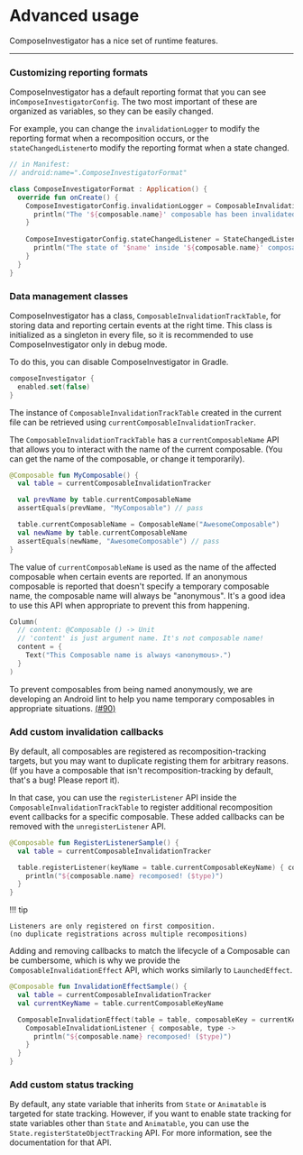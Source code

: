 # Advanced usage

ComposeInvestigator has a nice set of runtime features.

---

### Customizing reporting formats

ComposeInvestigator has a default reporting format that you can see in`ComposeInvestigatorConfig`.
The two most important of these are organized as variables, so they can be easily changed.

For example, you can change the `invalidationLogger` to modify the reporting format when a
recomposition occurs, or the `stateChangedListener`to modify the reporting format when a state
changed.

``` kotlin
// in Manifest:
// android:name=".ComposeInvestigatorFormat"

class ComposeInvestigatorFormat : Application() {
  override fun onCreate() {
    ComposeInvestigatorConfig.invalidationLogger = ComposableInvalidationLogger { callstacks, composable, type ->
      println("The '${composable.name}' composable has been invalidated.")
    }
    
    ComposeInvestigatorConfig.stateChangedListener = StateChangedListener { composable, name, previousValue, newValue ->
      println("The state of '$name' inside '${composable.name}' composable has changed. ($previousValue -> $newValue)")
    }
  }
}
```

### Data management classes

ComposeInvestigator has a class, `ComposableInvalidationTrackTable`, for storing data and reporting
certain events at the right time. This class is initialized as a singleton in every file, so it is
recommended to use ComposeInvestigator only in debug mode.

To do this, you can disable ComposeInvestigator in Gradle.

``` kotlin
composeInvestigator {
  enabled.set(false)
}
```

The instance of `ComposableInvalidationTrackTable` created in the current file can be retrieved
using `currentComposableInvalidationTracker`.

The `ComposableInvalidationTrackTable` has a `currentComposableName` API that allows you to interact
with the name of the current composable. (You can get the name of the composable, or change it
temporarily).

``` kotlin
@Composable fun MyComposable() {
  val table = currentComposableInvalidationTracker

  val prevName by table.currentComposableName
  assertEquals(prevName, "MyComposable") // pass

  table.currentComposableName = ComposableName("AwesomeComposable")
  val newName by table.currentComposableName
  assertEquals(newName, "AwesomeComposable") // pass
}
```

The value of `currentComposableName` is used as the name of the affected composable when certain
events are reported. If an anonymous composable is reported that doesn't specify a temporary
composable name, the composable name will always be "anonymous". It's a good idea to use this API
when appropriate to prevent this from happening.

``` kotlin
Column(
  // content: @Composable () -> Unit
  // 'content' is just argument name. It's not composable name!
  content = {
    Text("This Composable name is always <anonymous>.")
  }
)
```  

To prevent composables from being named anonymously, we are developing an Android lint to help you
name temporary composables in appropriate situations.
[(#90)](https://github.com/jisungbin/ComposeInvestigator/issues/90)

### Add custom invalidation callbacks

By default, all composables are registered as recomposition-tracking targets, but you may want to
duplicate registing them for arbitrary reasons. (If you have a composable that isn't
recomposition-tracking by default, that's a bug! Please report it).

In that case, you can use the `registerListener` API inside the `ComposableInvalidationTrackTable`
to register additional recomposition event callbacks for a specific composable. These added
callbacks can be removed with the `unregisterListener` API.

``` kotlin
@Composable fun RegisterListenerSample() {
  val table = currentComposableInvalidationTracker

  table.registerListener(keyName = table.currentComposableKeyName) { composable, type ->
    println("${composable.name} recomposed! ($type)")
  }
}
```

!!! tip

    Listeners are only registered on first composition.
    (no duplicate registrations across multiple recompositions)

Adding and removing callbacks to match the lifecycle of a Composable can be cumbersome, which is why
we provide the `ComposableInvalidationEffect` API, which works similarly to `LaunchedEffect`.

``` kotlin
@Composable fun InvalidationEffectSample() {
  val table = currentComposableInvalidationTracker
  val currentKeyName = table.currentComposableKeyName

  ComposableInvalidationEffect(table = table, composableKey = currentKeyName) {
    ComposableInvalidationListener { composable, type ->
      println("${composable.name} recomposed! ($type)")
    }
  }
}
```

### Add custom status tracking

By default, any state variable that inherits from `State` or `Animatable` is targeted for state
tracking. However, if you want to enable state tracking for state variables other than `State` and
`Animatable`, you can use the `State.registerStateObjectTracking` API. For more information, see the
documentation for that API.
